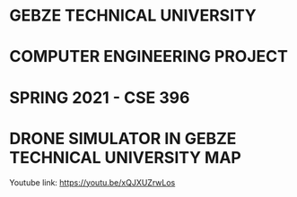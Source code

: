 # GEBZE TECHNICAL UNIVERSITY

# COMPUTER ENGINEERING PROJECT

# SPRING 2021 - CSE 396 
   
# DRONE SIMULATOR IN GEBZE TECHNICAL UNIVERSITY MAP

Youtube link: https://youtu.be/xQJXUZrwLos
